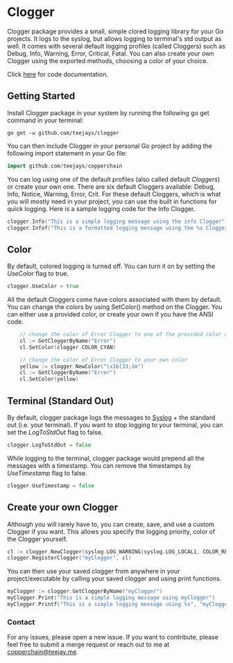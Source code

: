 # Clogger

Clogger package provides a small, simple clored logging library for your Go projects. It logs to the syslog, but allows logging to terminal's std output as well. It comes with several default logging profiles (called Cloggers) such as Debug, Info, Warning, Error, Critical, Fatal. You can also create your own Clogger using the exported methods, choosing a color of your choice.

Click [here](https://godoc.org/github.com/teejays/clogger) for code documentation.
 
## Getting Started

Install Clogger package in your system  by running the following go get command in your terminal:

`go get -u github.com/teejays/clogger`

You can then include Clogger in your personal Go project by adding the following import statement in your Go file:
```go
import github.com/teejays/copperchain
```

You can log using one of the default profiles (also called default _Cloggers_) or create your own one. There are six default Cloggers available: Debug, Info, Notice, Warning, Error, Crit. For these default Cloggers, which is what you will mostly need in your project, you can use the built in functions for quick logging. Here is a sample logging code for the Info Clogger.

```go
clogger.Info("This is a simple logging message using the info Clogger")
clogger.Infof("This is a formatted logging message using the %s Clogger", "info")
```

## Color
By default, colored logging is turned off. You can turn it on by setting the _UseColor_ flag to true.
```go
clogger.UseColor = true
```
All the default Cloggers come have colors associated with them by default. You can change the colors by using SetColor() method on the Clogger. You can either use a provided color, or create your own if you have the ANSI code. 
```go
    // change the color of Error Clogger to one of the provided color contsants
    cl := GetCloggerByName("Error")
    cl.SetColor(clogger.COLOR_CYAN)
```
```go
    // change the color of Error Clogger to your own color
    yellow := clogger.NewColor("\x1b[33;1m")
    cl := GetCloggerByName("Error")
    cl.SetColor(yellow)
```

## Terminal (Standard Out)
By default, clogger package logs the messages to [Syslog](https://en.wikipedia.org/wiki/Syslog) + the standard out (i.e. your terminal). If you want to stop logging to your terminal, you can set the _LogToStdOut_ flag to false.
```go
clogger.LogToStdOut = false
```
While logging to the terminal, clogger package would prepend all the messages with a timestamp. You can remove the timestamps by _UseTimestamp_ flag to false.
```go
clogger.UseTimestamp = false
```

## Create your own Clogger
Although you will rarely have to, you can create, save, and use a custom Clogger if you want. This allows you specify the logging priority, color of the Clogger yourself. 
```go
cl := clogger.NewClogger(syslog.LOG_WARNING|syslog.LOG_LOCAL1, COLOR_RED)
clogger.RegisterClogger("myClogger", cl)
```
You can then use your saved clogger from anywhere in your project/executable by calling your saved clogger and using print functions.
```go
myClogger := clogger.GetCloggerByName("myClogger")
myClogger.Print("This is a simple logging message using myClogger")
myClogger.Printf("This is a simple logging message using %s", "myClogger")
```

  ### Contact
For any issues, please open a new issue. If you want to contribute, please feel free to submit a merge request or reach out to me at copperchain@teejay.me.

